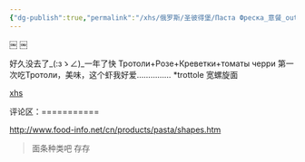 ```yaml
---
{"dg-publish":true,"permalink":"/xhs/俄罗斯/圣彼得堡/Паста Фреска_意餐_out cinema/","tags":["rednote","圣彼得堡"],"updated":"2025-03-20T22:46:14.393+08:00"}
---
```


￼
￼
 

好久没去了_(:зゝ∠)_一年了快
Тротоли+Розе+Креветки+томаты черри
第一次吃Тротоли，美味，这个虾我好爱……………
*trottole 宽螺旋面

[xhs](https://www.xiaohongshu.com/explore/663d7ce4000000001e01cee1?xsec_token=ABbt5hpeGfHpN50hCWCp-frE5wlgQyJKH8aEm-Nhz1vSg=&xsec_source=pc_user)

评论区：===========

http://www.food-info.net/cn/products/pasta/shapes.htm

> 面条种类吧 存存